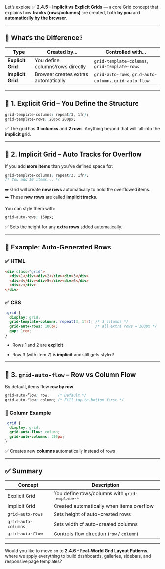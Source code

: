 Let’s explore ✅ **2.4.5 – Implicit vs Explicit Grids** — a core Grid concept that explains how **tracks (rows/columns)** are created, both **by you** and **automatically by the browser**.

---

## 🧠 What’s the Difference?

|Type|Created by...|Controlled with...|
|---|---|---|
|**Explicit Grid**|You define columns/rows directly|`grid-template-columns`, `grid-template-rows`|
|**Implicit Grid**|Browser creates extras automatically|`grid-auto-rows`, `grid-auto-columns`, `grid-auto-flow`|

---

## 🔧 1. Explicit Grid – You Define the Structure

```css
grid-template-columns: repeat(3, 1fr);
grid-template-rows: 200px 200px;
```

✅ The grid has **3 columns** and **2 rows**. Anything beyond that will fall into the **implicit grid**.

---

## 🔧 2. Implicit Grid – Auto Tracks for Overflow

If you add **more items** than you’ve defined space for:

```css
grid-template-columns: repeat(3, 1fr);
/* You add 10 items... */
```

➡️ Grid will create **new rows** automatically to hold the overflowed items.  
➡️ These **new rows** are called **implicit tracks**.

You can style them with:

```css
grid-auto-rows: 150px;
```

✅ Sets the height for any **extra rows** added automatically.

---

## 🧪 Example: Auto-Generated Rows

### ✅ HTML

```html
<div class="grid">
  <div>1</div><div>2</div><div>3</div>
  <div>4</div><div>5</div><div>6</div>
  <div>7</div>
</div>
```

### ✅ CSS

```css
.grid {
  display: grid;
  grid-template-columns: repeat(3, 1fr); /* 3 columns */
  grid-auto-rows: 100px;                 /* all extra rows = 100px */
  gap: 1rem;
}
```

- Rows 1 and 2 are **explicit**
    
- Row 3 (with item 7) is **implicit** and still gets styled!
    

---

## 🔧 3. `grid-auto-flow` – Row vs Column Flow

By default, items flow **row by row**.

```css
grid-auto-flow: row;    /* Default */
grid-auto-flow: column; /* Fill top-to-bottom first */
```

### 📘 Column Example

```css
.grid {
  display: grid;
  grid-auto-flow: column;
  grid-auto-columns: 200px;
}
```

✅ Creates new **columns** automatically instead of rows

---

## ✅ Summary

|Concept|Description|
|---|---|
|Explicit Grid|You define rows/columns with `grid-template-*`|
|Implicit Grid|Created automatically when items overflow|
|`grid-auto-rows`|Sets height of auto-created rows|
|`grid-auto-columns`|Sets width of auto-created columns|
|`grid-auto-flow`|Controls flow direction (`row` / `column`)|

---

Would you like to move on to **2.4.6 – Real-World Grid Layout Patterns**, where we apply everything to build dashboards, galleries, sidebars, and responsive page templates?